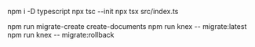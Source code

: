 npm i -D typescript
npx tsc --init
npx tsx src/index.ts

npm run migrate-create create-documents
npm run knex -- migrate:latest
npm run knex -- migrate:rollback

